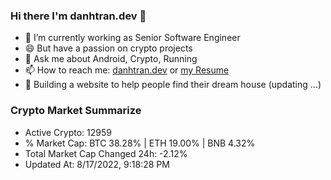 ### Hi there I'm danhtran.dev 👋

- 🔭 I’m currently working as Senior Software Engineer
- 😄 But have a passion on crypto projects
- 💬 Ask me about Android, Crypto, Running 
- 📫 How to reach me: <a href="https://danhtran.dev" target="_blank">danhtran.dev</a> or <a href="Developer-Resume.pdf" target="_blank">my Resume</a>
- 🌱 Building a website to help people find their dream house (updating ...)

### Crypto Market Summarize
- Active Crypto: 12959
- % Market Cap: BTC 38.28% | ETH 19.00% | BNB 4.32%
- Total Market Cap Changed 24h: -2.12%
- Updated At: 8/17/2022, 9:18:28 PM
